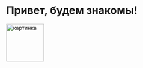 # Привет, будем знакомы!
<img align="left" alt="картинка" width="100px" src="https://i.ibb.co/pdRn8bX/bob.png" />
